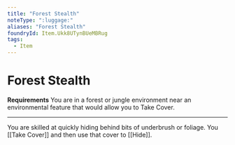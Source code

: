 ```yaml
---
title: "Forest Stealth"
noteType: ":luggage:"
aliases: "Forest Stealth"
foundryId: Item.Ukk8UTynBUeMBRug
tags:
  - Item
---
```


# Forest Stealth

**Requirements** You are in a forest or jungle environment near an environmental feature that would allow you to Take Cover.

* * *

You are skilled at quickly hiding behind bits of underbrush or foliage. You [[Take Cover]] and then use that cover to [[Hide]].
